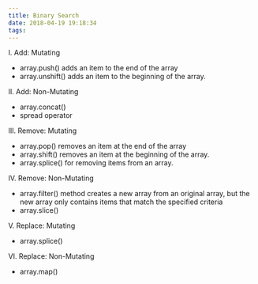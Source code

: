 ```yaml
---
title: Binary Search
date: 2018-04-19 19:18:34
tags:
---
```


I. Add: Mutating
- array.push() adds an item to the end of the array
- array.unshift() adds an item to the beginning of the array.

II. Add: Non-Mutating
- array.concat()
- spread operator

III. Remove: Mutating
- array.pop() removes an item at the end of the array
- array.shift() removes an item at the beginning of the array.
- array.splice() for removing items from an array.

IV. Remove: Non-Mutating
- array.filter() method creates a new array from an original array, but the new array only contains items that match the specified criteria
- array.slice() 

V. Replace: Mutating
- array.splice()

VI. Replace: Non-Mutating
- array.map()
